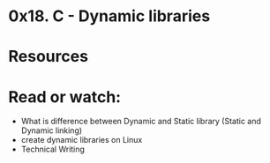 # 0x18. C - Dynamic libraries

# Resources
# Read or watch:

* What is difference between Dynamic and Static library (Static and Dynamic linking)
* create dynamic libraries on Linux
* Technical Writing